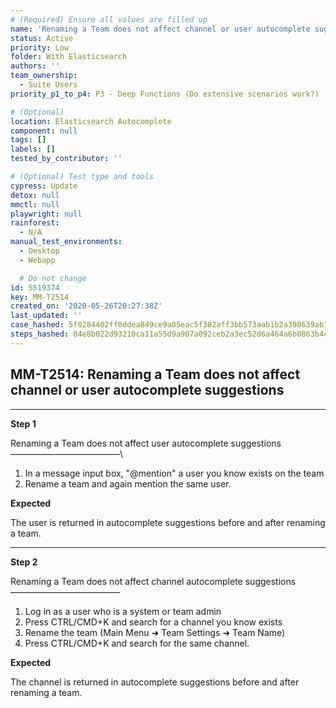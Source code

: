 ```yaml
---
# (Required) Ensure all values are filled up
name: 'Renaming a Team does not affect channel or user autocomplete suggestions'
status: Active
priority: Low
folder: With Elasticsearch
authors: ''
team_ownership:
  - Suite Users
priority_p1_to_p4: P3 - Deep Functions (Do extensive scenarios work?)

# (Optional)
location: Elasticsearch Autocomplete
component: null
tags: []
labels: []
tested_by_contributor: ''

# (Optional) Test type and tools
cypress: Update
detox: null
mmctl: null
playwright: null
rainforest:
  - N/A
manual_test_environments:
  - Desktop
  - Webapp

  # Do not change
id: 5519374
key: MM-T2514
created_on: '2020-05-26T20:27:38Z'
last_updated: ''
case_hashed: 5f0284402ff0ddea849ce9a05eac5f382aff3bb573aab1b2a398639ab165637a5e895f8c849705457ffcd6f954e387a3
steps_hashed: 84e8b022d93210ca11a55d9a907a092ceb2a3ec52d6a464a6b0863b4420a55d6c506c074e1d003f6affcbdb5ef4c2300
---
```


<!-- (Auto-generated) Based on frontmatter's "key" and "name" -->

## MM-T2514: Renaming a Team does not affect channel or user autocomplete suggestions

---

**Step 1**

Renaming a Team does not affect user autocomplete suggestions\
–––––––––––––––––––––––––\\

1. In a message input box, "@mention" a user you know exists on the team
2. Rename a team and again mention the same user.

**Expected**

The user is returned in autocomplete suggestions before and after renaming a team.

---

**Step 2**

Renaming a Team does not affect channel autocomplete suggestions\
–––––––––––––––––––––––––

1. Log in as a user who is a system or team admin
2. Press CTRL/CMD+K and search for a channel you know exists
3. Rename the team (Main Menu ➜ Team Settings ➜ Team Name)
4. Press CTRL/CMD+K and search for the same channel.

**Expected**

The channel is returned in autocomplete suggestions before and after renaming a team.
